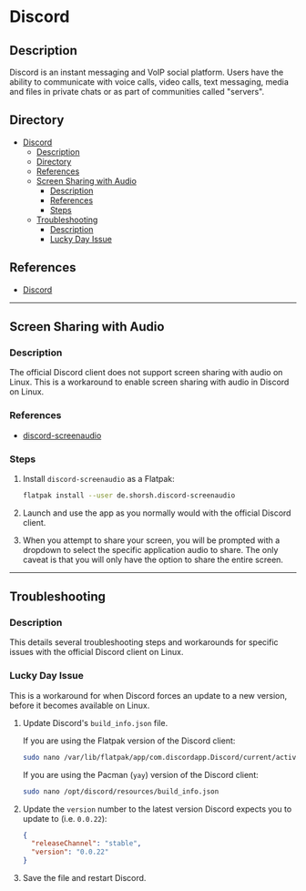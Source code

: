 # Discord

## Description

Discord is an instant messaging and VoIP social platform. Users have the ability to communicate with voice calls, video calls, text messaging, media and files in private chats or as part of communities called "servers".

## Directory

- [Discord](#discord)
  - [Description](#description)
  - [Directory](#directory)
  - [References](#references)
  - [Screen Sharing with Audio](#screen-sharing-with-audio)
    - [Description](#description-1)
    - [References](#references-1)
    - [Steps](#steps)
  - [Troubleshooting](#troubleshooting)
    - [Description](#description-2)
    - [Lucky Day Issue](#lucky-day-issue)

## References

- [Discord](https://discord.com)

---

## Screen Sharing with Audio

### Description

The official Discord client does not support screen sharing with audio on Linux. This is a workaround to enable screen sharing with audio in Discord on Linux.

### References

- [discord-screenaudio](https://github.com/maltejur/discord-screenaudio)

### Steps

1. Install `discord-screenaudio` as a Flatpak:

    ```sh
    flatpak install --user de.shorsh.discord-screenaudio
    ```

2. Launch and use the app as you normally would with the official Discord client.

3. When you attempt to share your screen, you will be prompted with a dropdown to select the specific application audio to share. The only caveat is that you will only have the option to share the entire screen.

---

## Troubleshooting

### Description

This details several troubleshooting steps and workarounds for specific issues with the official Discord client on Linux.

### Lucky Day Issue

This is a workaround for when Discord forces an update to a new version, before it becomes available on Linux.

1. Update Discord's `build_info.json` file.

    If you are using the Flatpak version of the Discord client:

    ```sh
    sudo nano /var/lib/flatpak/app/com.discordapp.Discord/current/active/files/discord/resources/build_info.json
    ```

    If you are using the Pacman (`yay`) version of the Discord client:

    ```sh
    sudo nano /opt/discord/resources/build_info.json
    ```

2. Update the `version` number to the latest version Discord expects you to update to (i.e. `0.0.22`):

    ```json
    {
      "releaseChannel": "stable",
      "version": "0.0.22"
    }
    ```

3. Save the file and restart Discord.
